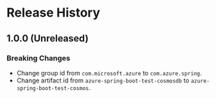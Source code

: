 # Release History

## 1.0.0 (Unreleased)
### Breaking Changes
- Change group id from `com.microsoft.azure` to `com.azure.spring`.
- Change artifact id from `azure-spring-boot-test-cosmosdb` to `azure-spring-boot-test-cosmos`.
